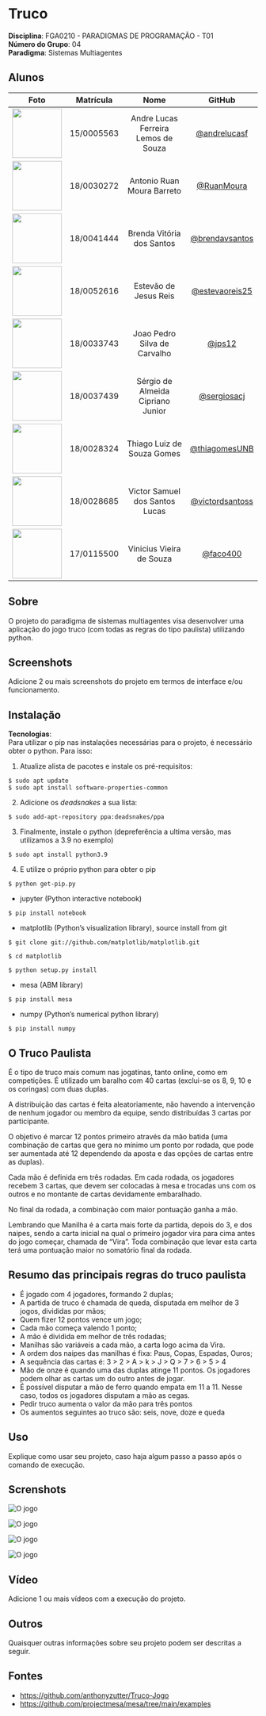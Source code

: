 # Truco

**Disciplina**: FGA0210 - PARADIGMAS DE PROGRAMAÇÃO - T01 <br>
**Número do Grupo**: 04<br>
**Paradigma**: Sistemas Multiagentes<br>

## Alunos
| Foto | Matrícula | Nome | GitHub |
|:--:|:--:|:--:|:--:|
| <img src="./images/members/andre.jpg" width="100">| 15/0005563 | Andre Lucas Ferreira Lemos de Souza | [@andrelucasf](https://github.com/andrelucasf) 
| <img src="./images/members/ruan.jpg" width="100">| 18/0030272 | Antonio Ruan Moura Barreto | [@RuanMoura](https://github.com/RuanMoura) 
| <img src="./images/members/brenda.jpg" width="100">| 18/0041444 | Brenda Vitória dos Santos | [@brendavsantos](https://github.com/brendavsantos)
| <img src="./images/members/estevao.jpg" width="100">| 18/0052616 | Estevão de Jesus Reis | [@estevaoreis25](https://github.com/estevaoreis25)
| <img src="./images/members/joao.jpg" width="100">| 18/0033743 | Joao Pedro Silva de Carvalho | [@jps12](https://github.com/jps12) 
| <img src="./images/members/sergio.jpg" width="100">| 18/0037439 | Sérgio de Almeida Cipriano Junior | [@sergiosacj](https://github.com/sergiosacj) 
| <img src="./images/members/thiago.jpg" width="100">| 18/0028324 | Thiago Luiz de Souza Gomes| [@thiagomesUNB](https://github.com/thiagomesUNB) 
| <img src="./images/members/victor.jpg" width="100">| 18/0028685 | Victor Samuel dos Santos Lucas| [@victordsantoss](https://github.com/victordsantoss) 
| <img src="./images/members/vini.jpg" width="100">| 17/0115500 | Vinicius Vieira de Souza | [@faco400](https://github.com/faco400) 

## Sobre 
O projeto do paradigma de sistemas multiagentes visa desenvolver uma aplicação do jogo truco (com todas as regras do tipo paulista) utilizando python.

## Screenshots
Adicione 2 ou mais screenshots do projeto em termos de interface e/ou funcionamento.

## Instalação 
**Tecnologias**:   
Para utilizar o pip nas instalações necessárias para o projeto, é necessário obter o python. Para isso:  
1. Atualize alista de pacotes e instale os pré-requisitos:
```
$ sudo apt update
$ sudo apt install software-properties-common
```
2. Adicione os _deadsnakes_ a sua lista:
```
$ sudo add-apt-repository ppa:deadsnakes/ppa
```
3. Finalmente, instale o python (depreferência a ultima versão, mas utilizamos a 3.9 no exemplo)
```
$ sudo apt install python3.9
```
4. E utilize o próprio python para obter o pip
```
$ python get-pip.py
```
- jupyter (Python interactive notebook)  
```
$ pip install notebook
```
- matplotlib (Python’s visualization library), source install from git
```
$ git clone git://github.com/matplotlib/matplotlib.git
```
```
$ cd matplotlib 
``` 
```
$ python setup.py install
```
- mesa (ABM library)
```
$ pip install mesa
```
- numpy (Python’s numerical python library)
```
$ pip install numpy   
```

## O Truco Paulista

É o tipo de truco mais comum nas jogatinas, tanto online, como em competições. É utilizado um baralho com 40 cartas (exclui-se os 8, 9, 10 e os coringas) com duas duplas.

A distribuição das cartas é feita aleatoriamente, não havendo a intervenção de nenhum jogador ou membro da equipe, sendo distribuídas 3 cartas por participante.

O objetivo é marcar 12 pontos primeiro através da mão batida (uma combinação de cartas que gera no mínimo um ponto por rodada, que pode ser aumentada até 12 dependendo da aposta e das opções de cartas entre as duplas).


Cada mão é definida em três rodadas. Em cada rodada, os jogadores recebem 3 cartas, que devem ser colocadas à mesa e trocadas uns com os outros e no montante de cartas devidamente embaralhado.

No final da rodada, a combinação com maior pontuação ganha a mão.

Lembrando que Manilha é a carta mais forte da partida, depois do 3, e dos naipes, sendo a carta inicial na qual o primeiro jogador vira para cima antes do jogo começar, chamada de “Vira”. Toda combinação que levar esta carta terá uma pontuação maior no somatório final da rodada.

## Resumo das principais regras do truco paulista

- É jogado com 4 jogadores, formando 2 duplas;
- A partida de truco é chamada de queda, disputada em melhor de 3 jogos, divididas por mãos;
- Quem fizer 12 pontos vence um jogo;
- Cada mão começa valendo 1 ponto;
- A mão é dividida em melhor de três rodadas;
- Manilhas são variáveis a cada mão, a carta logo acima da Vira.
- A ordem dos naipes das manilhas é fixa: Paus, Copas, Espadas, Ouros;
- A sequência das cartas é: 3 > 2 > A > k > J > Q > 7 > 6 > 5 > 4
- Mão de onze é quando uma das duplas atinge 11 pontos. Os jogadores podem olhar as cartas um do outro antes de jogar.
- É possível disputar a mão de ferro quando empata em 11 a 11. Nesse caso, todos os jogadores disputam a mão as cegas.
- Pedir truco aumenta o valor da mão para três pontos
- Os aumentos seguintes ao truco são: seis, nove, doze e queda

## Uso 
Explique como usar seu projeto, caso haja algum passo a passo após o comando de execução.

## Screnshots
![O jogo](images/game/image1.jpeg)

![O jogo](images/game/image2.jpeg)

![O jogo](images/game/image3.jpeg)

![O jogo](images/game/final.jpeg)

## Vídeo
Adicione 1 ou mais vídeos com a execução do projeto.

## Outros 
Quaisquer outras informações sobre seu projeto podem ser descritas a seguir.

## Fontes
* https://github.com/anthonyzutter/Truco-Jogo
* https://github.com/projectmesa/mesa/tree/main/examples